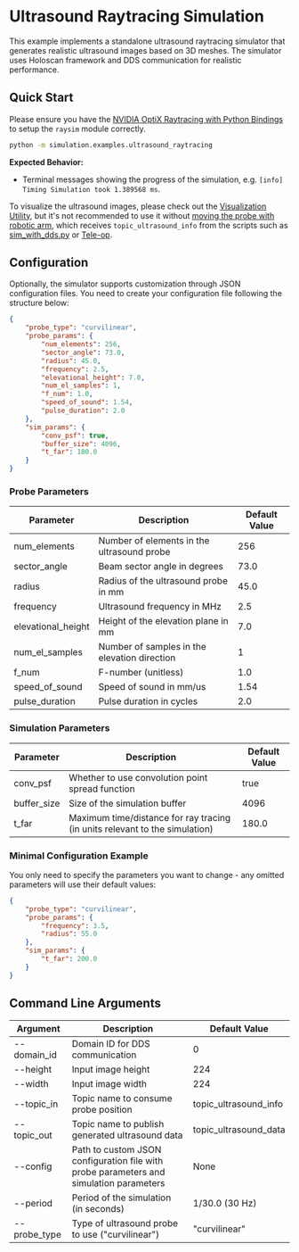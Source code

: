 # Ultrasound Raytracing Simulation

This example implements a standalone ultrasound raytracing simulator that generates realistic ultrasound images
based on 3D meshes. The simulator uses Holoscan framework and DDS communication for realistic performance.

## Quick Start

Please ensure you have the [NVIDIA OptiX Raytracing with Python Bindings](https://github.com/isaac-for-healthcare/i4h-sensor-simulation/blob/v0.2.0rc1/ultrasound-raytracing/README.md) to setup the `raysim` module correctly.

```bash
python -m simulation.examples.ultrasound_raytracing
```

**Expected Behavior:**
- Terminal messages showing the progress of the simulation, e.g. `[info] Timing Simulation took 1.389568 ms`.


To visualize the ultrasound images, please check out the [Visualization Utility](../../utils/README.md), but it's not recommended to use it without [moving the probe with robotic arm](../../../README.md#policy--ultrasound-simulation), which receives `topic_ultrasound_info` from the scripts such as [sim_with_dds.py](../environments/sim_with_dds.py) or [Tele-op](../environments/teleoperation/teleop_se3_agent.py).


## Configuration

Optionally, the simulator supports customization through JSON configuration files. You need to create your configuration file following the structure below:

```json
{
    "probe_type": "curvilinear",
    "probe_params": {
        "num_elements": 256,
        "sector_angle": 73.0,
        "radius": 45.0,
        "frequency": 2.5,
        "elevational_height": 7.0,
        "num_el_samples": 1,
        "f_num": 1.0,
        "speed_of_sound": 1.54,
        "pulse_duration": 2.0
    },
    "sim_params": {
        "conv_psf": true,
        "buffer_size": 4096,
        "t_far": 180.0
    }
}
```

### Probe Parameters

| Parameter | Description | Default Value |
|-----------|-------------|---------------|
| num_elements | Number of elements in the ultrasound probe | 256 |
| sector_angle | Beam sector angle in degrees | 73.0 |
| radius | Radius of the ultrasound probe in mm | 45.0 |
| frequency | Ultrasound frequency in MHz | 2.5 |
| elevational_height | Height of the elevation plane in mm | 7.0 |
| num_el_samples | Number of samples in the elevation direction | 1 |
| f_num | F-number (unitless) | 1.0 |
| speed_of_sound | Speed of sound in mm/us | 1.54 |
| pulse_duration | Pulse duration in cycles | 2.0 |

### Simulation Parameters

| Parameter | Description | Default Value |
|-----------|-------------|---------------|
| conv_psf | Whether to use convolution point spread function | true |
| buffer_size | Size of the simulation buffer | 4096 |
| t_far | Maximum time/distance for ray tracing (in units relevant to the simulation) | 180.0 |

### Minimal Configuration Example

You only need to specify the parameters you want to change - any omitted parameters will use their default values:

```json
{
    "probe_type": "curvilinear",
    "probe_params": {
        "frequency": 3.5,
        "radius": 55.0
    },
    "sim_params": {
        "t_far": 200.0
    }
}
```

## Command Line Arguments

| Argument | Description | Default Value |
|----------|-------------|---------------|
| --domain_id | Domain ID for DDS communication | 0 |
| --height | Input image height | 224 |
| --width | Input image width | 224 |
| --topic_in | Topic name to consume probe position | topic_ultrasound_info |
| --topic_out | Topic name to publish generated ultrasound data | topic_ultrasound_data |
| --config | Path to custom JSON configuration file with probe parameters and simulation parameters | None |
| --period | Period of the simulation (in seconds) | 1/30.0 (30 Hz) |
| --probe_type | Type of ultrasound probe to use ("curvilinear") | "curvilinear" |
